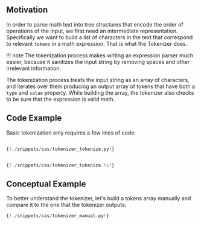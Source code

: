 ## Motivation

In order to parse math text into tree structures that encode the order of operations of the input, we first need an intermediate representation. Specifically we want to build a list of characters in the text that correspond to relevant `tokens` in a math expression. That is what the Tokenizer does.

!!! note
    The tokenization process makes writing an expression parser much easier, because it sanitizes the input string by removing spaces and other irrelevant information.

The tokenization process treats the input string as an array of characters, and iterates over them producing an output array of tokens that have both a `type` and `value` property. While building the array, the tokenizer also 
checks to be sure that the expression is valid math.

## Code Example

Basic tokenization only requires a few lines of code:

``` Python tab="Python"

{!./snippets/cas/tokenizer_tokenize.py!}

```

``` Typescript tab="Typescript"

{!./snippets/cas/tokenizer_tokenize.ts!}

```


## Conceptual Example

To better understand the tokenizer, let's build a tokens array manually and compare it to the one that the tokenizer outputs:

``` Python
{!./snippets/cas/tokenizer_manual.py!}
```
